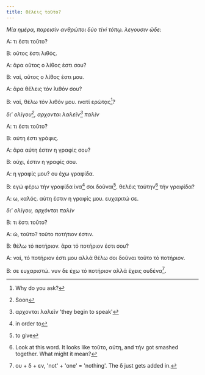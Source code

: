 ```yaml
---
title: θέλεις τοῦτο?
---
```


*Mία ημέρα, παρεισίν ανθρώποι δύο τίνi τόπῳ. λεγουσιν ῶδε*:

A: τι έστι τοῦτο?

Β: οῦτος έστι λιθός.

Α: ᾶρα οῦτος ο λίθος έστι σου?

Β: ναί, οῦτος ο λίθος έστι μου.

Α: ᾶρα θέλεις τόν λιθόν σου?

Β: ναί, θέλω τόν λιθόν μου. ινατί ερώτᾳς[^ask]?

*δι' ολίγου[^soon], αρχονται λαλεῖν[^begin] παλίν*

Α: τι έστι τοῦτο?

Β: αύτη έστι γράφις. 

Α: ᾶρα αύτη έστιν η γραφίς σου?

Β: ούχι, έστιν η γραφίς σου.

Α: η γραφίς μου? ου έχω γραφίδα. 

Β: εγώ φέρω τήν γραφίδα ίνα[^ina] σοι δοῦναι[^give]. θελέις ταύτην[^this] τήν γραφίδα?

Α: ω, καλός. αύτη έστιν η γραφίς μου. ευχαριτώ σε.

*δι' ολίγου, αρχόνται παλίν*

Β: τι έστι τοῦτο?

Α: ώ, τοῦτο? τοῦτο ποτήτιον έστιν.

Β: θέλω τό ποτήριον. ᾶρα τό ποτήριον έστι σου?

Α: ναί, τό ποτήριον έστι μου αλλά θέλω σοι δοῦναι τοῦτο τό ποτήριον.

Β: σε ευχαριστώ. νυν δε έχω τό ποτήριον αλλά έχεις ουδένα[^nothing].




[^ask]: Why do you ask?
[^soon]: Soon
[^ina]: in order to
[^give]: to give
[^begin]: αρχονται λαλεῖν 'they begin to speak'
[^this]: Look at this word. It looks like τοῦτο, αύτη, and τήν got smashed together. What might it mean?
[^nothing]: ου + δ + εν, 'not' + 'one' = 'nothing'. The δ just gets added in.